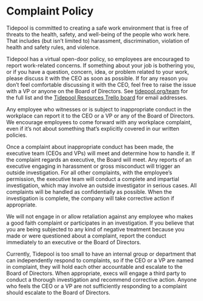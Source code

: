 # Complaint Policy

Tidepool is committed to creating a safe work environment that is free of threats to the health, safety, and well-being of the people who work here. That includes (but isn’t limited to) harassment, discrimination, violation of health and safety rules, and violence.

Tidepool has a virtual open-door policy, so employees are encouraged to report work-related concerns. If something about your job is bothering you, or if you have a question, concern, idea, or problem related to your work, please discuss it with the CEO as soon as possible. If for any reason you don’t feel comfortable discussing it with the CEO, feel free to raise the issue with a VP or anyone on the Board of Directors. See [tidepool.org/team](tidepool.org/team) for the full list and the [Tidepool Resources Trello board](https://trello.com/b/0tbitS80/emp-tidepool-resources) for email addresses.

Any employee who witnesses or is subject to inappropriate conduct in the workplace can report it to the CEO or a VP or any of the Board of Directors. We encourage employees to come forward with any workplace complaint, even if it’s not about something that’s explicitly covered in our written policies.

Once a complaint about inappropriate conduct has been made, the executive team (CEOs and VPs) will meet and determine how to handle it. If the complaint regards an executive, the Board will meet. Any reports of an executive engaging in harassment or gross misconduct will trigger an outside investigation. For all other complaints, with the employee’s permission, the executive team will conduct a complete and impartial investigation, which may involve an outside investigator in serious cases. All complaints will be handled as confidentially as possible. When the investigation is complete, the company will take corrective action if appropriate. 

We will not engage in or allow retaliation against any employee who makes a good faith complaint or participates in an investigation. If you believe that you are being subjected to any kind of negative treatment because you made or were questioned about a complaint, report the conduct immediately to an executive or the Board of Directors.

Currently, Tidepool is too small to have an internal group or department that can independently respond to complaints, so if the CEO or a VP are named in complaint, they will hold each other accountable and escalate to the Board of Directors. When appropriate, execs will engage a third party to conduct a thorough investigation and recommend corrective action. Anyone who feels the CEO or a VP are not sufficiently responding to a complaint should escalate to the Board of Directors.
